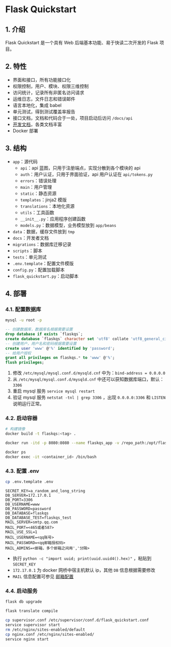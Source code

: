# Flask Quickstart

## 1. 介绍

Flask Quickstart 是一个具有 Web 后端基本功能、易于快读二次开发的 Flask 项目。

## 2. 特性

- 界面和接口，所有功能接口化
- 权限控制，用户、模块、权限三维控制
- 访问统计，记录所有非匿名访问请求
- 运维日志，文件日志和错误邮件
- 语言本地化，集成 babel
- 单元测试，得到测试覆盖率报告
- 接口文档，文档和代码合于一处，项目启动后访问 `/docs/api`
- [开发文档](docs/README.md)，各类文档丰富
- Docker 部署

## 3. 结构

- `app`：源代码
  - `api`：api 蓝图，只用于注册端点，实现分散到各个模块的 api
  - `auth`：用户认证，只用于界面验证，api 用户认证在 `api/tokens.py`
  - `errors`：错误处理
  - `main`：用户管理
  - `static`：静态资源
  - `templates`：jinja2 模版
  - `translations`：本地化资源
  - `utils`：工具函数
  - `__init__.py`：应用程序创建函数
  - `models.py`：数据模型，业务模型放到 `app/beans`
- `data`：数据，缓存文件放到 `tmp`
- `docs`：开发者文档
- `migrations`：数据库迁移记录
- `scripts`：脚本
- `tests`：单元测试
- `.env.template`：配置文件模版
- `config.py`：配置加载脚本
- `flask_quickstart.py`：启动脚本

## 4. 部署

### 4.1. 配置数据库

```bash
mysql -u root -p
```

```sql
-- 创建数据库，数据库名根据需要设置
drop database if exists `flaskqs`;
create database `flaskqs` character set 'utf8' collate 'utf8_general_ci';
-- 创建用户，用户名和密码根据需要设置
create user 'www' @'%' identified by 'password';
-- 给用户授权
grant all privileges on flaskqs.* to 'www' @'%';
flush privileges;
```

1. 修改 `/etc/mysql/mysql.conf.d/mysqld.cnf` 中为：`bind-address = 0.0.0.0`
2. 从 `/etc/mysql/mysql.conf.d/mysqld.cnf` 中还可以获知数据库端口，默认：`3306`
3. 重启 mysql 服务 `service mysql restart`
4. 验证 mysql 服务 `netstat -tnl | grep 3306` ，出现 `0.0.0.0:3306` 和 `LISTEN` 说明运行正常。

### 4.2. 启动容器

```bash
# 构建镜像
docker build -t flaskqs:<tag> .
```

```bash
docker run -itd -p 8080:8080 --name flaskqs_app -v /repo_path:/opt/flask-quickstart flaskqs:<tag> /bin/bash
```

```bash
docker ps
docker exec -it <container_id> /bin/bash
```

### 4.3. 配置 .env

```bash
cp .env.template .env
```

```properties
SECRET_KEY=a_random_and_long_string
DB_SERVER=172.17.0.1
DB_PORT=3306
DB_USERNAME=www
DB_PASSWORD=password
DB_DATABASE=flaskqs
DB_DATABASE_TEST=flaskqs_test
MAIL_SERVER=smtp.qq.com
MAIL_PORT=<465或者587>
MAIL_USE_SSL=1
MAIL_USERNAME=<qq账号>
MAIL_PASSWORD=<qq邮箱授权码>
MAIL_ADMINS=<邮箱，多个邮箱之间用','分隔>
```

- 执行 `python -c "import uuid; print(uuid.uuid4().hex)"` ，粘贴到 `SECRET_KEY`
- `172.17.0.1` 为 docker 网桥中宿主机默认 ip，其他 `DB` 信息根据需要修改
- `MAIL` 信息配置可参见 [邮箱配置](docs/mail.md)

### 4.4. 启动服务

```bash
flask db upgrade
```

```bash
flask translate compile
```

```bash
cp supervisor.conf /etc/supervisor/conf.d/flask_quickstart.conf
service supervisor start
rm /etc/nginx/sites-enabled/default
cp nginx.conf /etc/nginx/sites-enabled/
service nginx start
```
